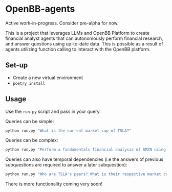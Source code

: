 # OpenBB-agents
Active work-in-progress. Consider pre-alpha for now.

This is a project that leverages LLMs and OpenBB Platform to create financial
analyst agents that can autonomously perform financial research, and answer
questions using up-to-date data. This is possible as a result of agents
utilizing function calling to interact with the OpenBB platform.


## Set-up
- Create a new virtual environment
- `poetry install`

## Usage
Use the `run.py` script and pass in your query.

Queries can be simple:

``` sh
python run.py "What is the current market cap of TSLA?"
```

Queries can be complex:

``` sh
python run.py "Perform a fundamentals financial analysis of AMZN using the most recently available data. What do you find that's interesting?"
```

Queries can also have temporal dependencies (i.e the answers of previous subquestions are required to answer a later subquestion):

``` sh
python run.py "Who are TSLA's peers? What is their respective market cap? Return the results in _descending_ order of market cap."
```

There is more functionality coming very soon!
